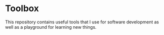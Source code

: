 # Toolbox

This repository contains useful tools that I use for software development as well as a playground for
learning new things.
